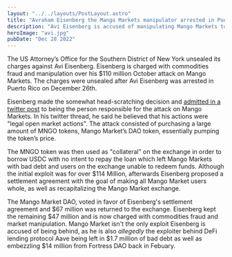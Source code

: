 ```yaml
---
layout: "../../layouts/PostLayout.astro"
title: "Avraham Eisenberg the Mango Markets manipulator arrested in Puerto Rico charged over Mango Markets attack "
description: "Avi Eisenberg is accused of manipulating Mango Markets token MNGO price."
heroImage: "avi.jpg"
pubDate: "Dec 28 2022"
---
```

 
The US Attorney’s Office for the Southern District of New York unsealed its charges against Avi Eisenberg. Eisenberg is charged with commodities fraud and manipulation over his $110 million October attack on Mango Markets. 
The charges were unsealed after Avi Eisenberg was arrested in Puerto Rico on December 26th. 

Eisenberg made the somewhat head-scratching decision and [admitted in a twitter post](https://twitter.com/avi_eisen/status/1581326197241180160) to being the person responsible for the attack on Mango Markets. 
In his twitter thread, he said he believed that his actions were "legal open market actions". The attack consisted of purchasing a large amount of MNGO tokens, Mango Market’s DAO token, essentially pumping the token’s price. 

The MNGO token was then used as "collateral" on the exchange in order to borrow USDC with no intent to repay the loan which left Mango Markets with bad debt and users on the exchange unable to redeem funds.
Although the initial exploit was for over $114 Million, afterwards Eisenberg proposed a settlement agreement with the goal of making all Mango Market users whole, as well as recapitalizing the Mango Market exchange. 

The Mango Market DAO, voted in favor of Eisenberg's settlement agreement and $67 million was returned to the exchange. Eisenberg kept the remaining $47 million and is now charged with commodities fraud and market manipulation.
Mango Market isn't the only exploit Eisenberg is accused of being behind, as he is also *allegedly* the exploiter behind DeFi lending protocol Aave being left in $1.7 million of bad debt as well as embezzling $14 million from Fortress DAO back in Febuary. 
